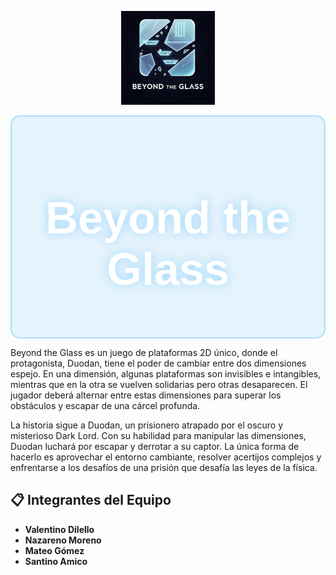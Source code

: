 <p align="center">
  <img src="beyondtheglasslogo.jpeg" width="150"/>
</p>
<div style="background: rgba(135, 206, 250, 0.2); padding: 20px; text-align: center; border-radius: 15px; backdrop-filter: blur(10px); border: 2px solid rgba(135, 206, 250, 0.6);">
  <h1 style="color: white; font-size: 72px; font-family: 'Arial', sans-serif; text-shadow: 0 0 15px rgba(135, 206, 250, 0.8);">
    Beyond the Glass
  </h1>
</div>

Beyond the Glass es un juego de plataformas 2D único, donde el protagonista, Duodan, tiene el poder de cambiar entre dos dimensiones espejo. En una dimensión, algunas plataformas son invisibles e intangibles, mientras que en la otra se vuelven solidarias pero otras desaparecen. El jugador deberá alternar entre estas dimensiones para superar los obstáculos y escapar de una cárcel profunda.

La historia sigue a Duodan, un prisionero atrapado por el oscuro y misterioso Dark Lord. Con su habilidad para manipular las dimensiones, Duodan luchará por escapar y derrotar a su captor. La única forma de hacerlo es aprovechar el entorno cambiante, resolver acertijos complejos y enfrentarse a los desafíos de una prisión que desafía las leyes de la física.
## 📋 Integrantes del Equipo
- **Valentino Dilello**  
- **Nazareno Moreno**
- **Mateo Gómez** 
- **Santino Amico**


